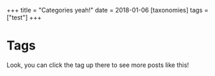 +++
title = "Categories yeah!"
date = 2018-01-06
[taxonomies]
tags = ["test"]
+++

# Tags

Look, you can click the tag up there to see more posts like this!